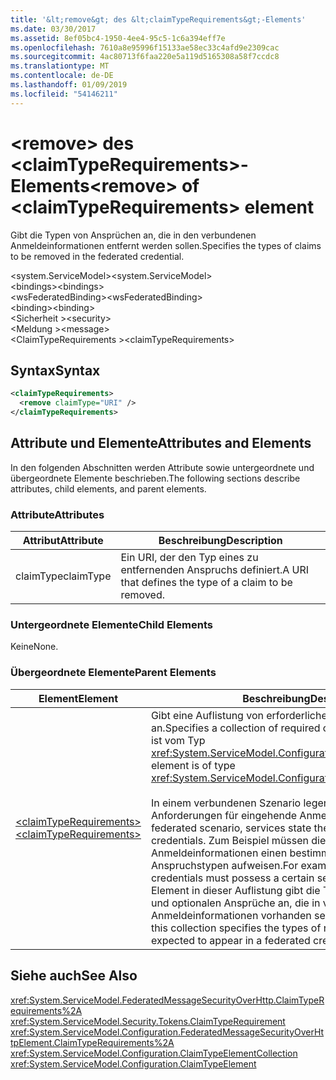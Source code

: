 ```yaml
---
title: '&lt;remove&gt; des &lt;claimTypeRequirements&gt;-Elements'
ms.date: 03/30/2017
ms.assetid: 8ef05bc4-1950-4ee4-95c5-1c6a394eff7e
ms.openlocfilehash: 7610a8e95996f15133ae58ec33c4afd9e2309cac
ms.sourcegitcommit: 4ac80713f6faa220e5a119d5165308a58f7ccdc8
ms.translationtype: MT
ms.contentlocale: de-DE
ms.lasthandoff: 01/09/2019
ms.locfileid: "54146211"
---
```

# <a name="ltremovegt-of-ltclaimtyperequirementsgt-element"></a><span data-ttu-id="45700-102">&lt;remove&gt; des &lt;claimTypeRequirements&gt;-Elements</span><span class="sxs-lookup"><span data-stu-id="45700-102">&lt;remove&gt; of &lt;claimTypeRequirements&gt; element</span></span>
<span data-ttu-id="45700-103">Gibt die Typen von Ansprüchen an, die in den verbundenen Anmeldeinformationen entfernt werden sollen.</span><span class="sxs-lookup"><span data-stu-id="45700-103">Specifies the types of claims to be removed in the federated credential.</span></span>  
  
 <span data-ttu-id="45700-104">\<system.ServiceModel></span><span class="sxs-lookup"><span data-stu-id="45700-104">\<system.ServiceModel></span></span>  
<span data-ttu-id="45700-105">\<bindings></span><span class="sxs-lookup"><span data-stu-id="45700-105">\<bindings></span></span>  
<span data-ttu-id="45700-106">\<wsFederatedBinding></span><span class="sxs-lookup"><span data-stu-id="45700-106">\<wsFederatedBinding></span></span>  
<span data-ttu-id="45700-107">\<binding></span><span class="sxs-lookup"><span data-stu-id="45700-107">\<binding></span></span>  
<span data-ttu-id="45700-108">\<Sicherheit ></span><span class="sxs-lookup"><span data-stu-id="45700-108">\<security></span></span>  
<span data-ttu-id="45700-109">\<Meldung ></span><span class="sxs-lookup"><span data-stu-id="45700-109">\<message></span></span>  
<span data-ttu-id="45700-110">\<ClaimTypeRequirements ></span><span class="sxs-lookup"><span data-stu-id="45700-110">\<claimTypeRequirements></span></span>  
  
## <a name="syntax"></a><span data-ttu-id="45700-111">Syntax</span><span class="sxs-lookup"><span data-stu-id="45700-111">Syntax</span></span>  
  
```xml  
<claimTypeRequirements>
  <remove claimType="URI" />
</claimTypeRequirements>
```  
  
## <a name="attributes-and-elements"></a><span data-ttu-id="45700-112">Attribute und Elemente</span><span class="sxs-lookup"><span data-stu-id="45700-112">Attributes and Elements</span></span>  
 <span data-ttu-id="45700-113">In den folgenden Abschnitten werden Attribute sowie untergeordnete und übergeordnete Elemente beschrieben.</span><span class="sxs-lookup"><span data-stu-id="45700-113">The following sections describe attributes, child elements, and parent elements.</span></span>  
  
### <a name="attributes"></a><span data-ttu-id="45700-114">Attribute</span><span class="sxs-lookup"><span data-stu-id="45700-114">Attributes</span></span>  
  
|<span data-ttu-id="45700-115">Attribut</span><span class="sxs-lookup"><span data-stu-id="45700-115">Attribute</span></span>|<span data-ttu-id="45700-116">Beschreibung</span><span class="sxs-lookup"><span data-stu-id="45700-116">Description</span></span>|  
|---------------|-----------------|  
|<span data-ttu-id="45700-117">claimType</span><span class="sxs-lookup"><span data-stu-id="45700-117">claimType</span></span>|<span data-ttu-id="45700-118">Ein URI, der den Typ eines zu entfernenden Anspruchs definiert.</span><span class="sxs-lookup"><span data-stu-id="45700-118">A URI that defines the type of a claim to be removed.</span></span>|  
  
### <a name="child-elements"></a><span data-ttu-id="45700-119">Untergeordnete Elemente</span><span class="sxs-lookup"><span data-stu-id="45700-119">Child Elements</span></span>  
 <span data-ttu-id="45700-120">Keine</span><span class="sxs-lookup"><span data-stu-id="45700-120">None.</span></span>  
  
### <a name="parent-elements"></a><span data-ttu-id="45700-121">Übergeordnete Elemente</span><span class="sxs-lookup"><span data-stu-id="45700-121">Parent Elements</span></span>  
  
|<span data-ttu-id="45700-122">Element</span><span class="sxs-lookup"><span data-stu-id="45700-122">Element</span></span>|<span data-ttu-id="45700-123">Beschreibung</span><span class="sxs-lookup"><span data-stu-id="45700-123">Description</span></span>|  
|-------------|-----------------|  
|[<span data-ttu-id="45700-124">\<claimTypeRequirements></span><span class="sxs-lookup"><span data-stu-id="45700-124">\<claimTypeRequirements></span></span>](../../../../../docs/framework/configure-apps/file-schema/wcf/claimtyperequirements-for-message.md)|<span data-ttu-id="45700-125">Gibt eine Auflistung von erforderlichen Anspruchstypen an.</span><span class="sxs-lookup"><span data-stu-id="45700-125">Specifies a collection of required claim types.</span></span> <span data-ttu-id="45700-126">Jedes Element ist vom Typ <xref:System.ServiceModel.Configuration.ClaimTypeElement>.</span><span class="sxs-lookup"><span data-stu-id="45700-126">Each element is of type <xref:System.ServiceModel.Configuration.ClaimTypeElement>.</span></span><br /><br /> <span data-ttu-id="45700-127">In einem verbundenen Szenario legen Dienste die Anforderungen für eingehende Anmeldeinformationen fest.</span><span class="sxs-lookup"><span data-stu-id="45700-127">In a federated scenario, services state the requirements on incoming credentials.</span></span> <span data-ttu-id="45700-128">Zum Beispiel müssen die eingehenden Anmeldeinformationen einen bestimmten Satz an Anspruchstypen aufweisen.</span><span class="sxs-lookup"><span data-stu-id="45700-128">For example, the incoming credentials must possess a certain set of claim types.</span></span> <span data-ttu-id="45700-129">Jedes Element in dieser Auflistung gibt die Typen der erforderlichen und optionalen Ansprüche an, die in verbundenen Anmeldeinformationen vorhanden sein sollen.</span><span class="sxs-lookup"><span data-stu-id="45700-129">Each element in this collection specifies the types of required and optional claims expected to appear in a federated credential.</span></span>|  
  
## <a name="see-also"></a><span data-ttu-id="45700-130">Siehe auch</span><span class="sxs-lookup"><span data-stu-id="45700-130">See Also</span></span>  
 <xref:System.ServiceModel.FederatedMessageSecurityOverHttp.ClaimTypeRequirements%2A>  
 <xref:System.ServiceModel.Security.Tokens.ClaimTypeRequirement>  
 <xref:System.ServiceModel.Configuration.FederatedMessageSecurityOverHttpElement.ClaimTypeRequirements%2A>  
 <xref:System.ServiceModel.Configuration.ClaimTypeElementCollection>  
 <xref:System.ServiceModel.Configuration.ClaimTypeElement>
